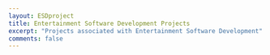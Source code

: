 ```yaml
---
layout: ESDproject
title: Entertainment Software Development Projects
excerpt: "Projects associated with Entertainment Software Development"
comments: false
---
```


